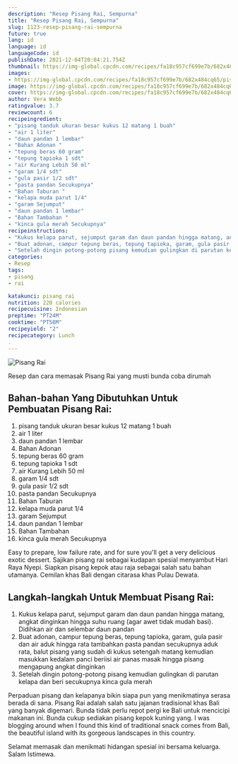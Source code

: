 ```yaml
---
description: "Resep Pisang Rai, Sempurna"
title: "Resep Pisang Rai, Sempurna"
slug: 1123-resep-pisang-rai-sempurna
future: true
lang: id
language: id
languageCode: id
publishDate: 2021-12-04T20:04:21.754Z 
thumbnail: https://img-global.cpcdn.com/recipes/fa18c957cf699e7b/682x484cq65/pisang-rai-foto-resep-utama.png
images:
- https://img-global.cpcdn.com/recipes/fa18c957cf699e7b/682x484cq65/pisang-rai-foto-resep-utama.png
image: https://img-global.cpcdn.com/recipes/fa18c957cf699e7b/682x484cq65/pisang-rai-foto-resep-utama.png
cover: https://img-global.cpcdn.com/recipes/fa18c957cf699e7b/682x484cq65/pisang-rai-foto-resep-utama.png
author: Vera Webb
ratingvalue: 3.7
reviewcount: 6
recipeingredient:
- "pisang tanduk ukuran besar kukus 12 matang 1 buah"
- "air 1 liter"
- "daun pandan 1 lembar"
- "Bahan Adonan "
- "tepung beras 60 gram"
- "tepung tapioka 1 sdt"
- "air Kurang Lebih 50 ml"
- "garam 1/4 sdt"
- "gula pasir 1/2 sdt"
- "pasta pandan Secukupnya"
- "Bahan Taburan "
- "kelapa muda parut 1/4"
- "garam Sejumput"
- "daun pandan 1 lembar"
- "Bahan Tambahan "
- "kinca gula merah Secukupnya"
recipeinstructions:
- "Kukus kelapa parut, sejumput garam dan daun pandan hingga matang, angkat dinginkan hingga suhu ruang (agar awet tidak mudah basi). Didihkan air dan selembar daun pandan"
- "Buat adonan, campur tepung beras, tepung tapioka, garam, gula pasir dan air aduk hingga rata tambahkan pasta pandan secukupnya aduk rata, balut pisang yang sudah di kukus setengah matang kemudian masukkan kedalam panci beriisi air panas masak hingga pisang mengapung angkat dinginkan"
- "Setelah dingin potong-potong pisang kemudian gulingkan di parutan kelapa dan beri secukupnya kinca gula merah"
categories:
- Resep
tags:
- pisang
- rai

katakunci: pisang rai 
nutrition: 220 calories
recipecuisine: Indonesian
preptime: "PT24M"
cooktime: "PT58M"
recipeyield: "2"
recipecategory: Lunch
. 
---
```



![Pisang Rai](https://img-global.cpcdn.com/recipes/fa18c957cf699e7b/682x484cq65/pisang-rai-foto-resep-utama.png)

Resep dan cara memasak  Pisang Rai yang musti bunda coba dirumah

<!--inarticleads1-->

## Bahan-bahan Yang Dibutuhkan Untuk Pembuatan Pisang Rai:

1. pisang tanduk ukuran besar kukus 12 matang 1 buah
1. air 1 liter
1. daun pandan 1 lembar
1. Bahan Adonan 
1. tepung beras 60 gram
1. tepung tapioka 1 sdt
1. air Kurang Lebih 50 ml
1. garam 1/4 sdt
1. gula pasir 1/2 sdt
1. pasta pandan Secukupnya
1. Bahan Taburan 
1. kelapa muda parut 1/4
1. garam Sejumput
1. daun pandan 1 lembar
1. Bahan Tambahan 
1. kinca gula merah Secukupnya

Easy to prepare, low failure rate, and for sure you&#39;ll get a very delicious exotic dessert. Sajikan pisang rai sebagai kudapan spesial menyambut Hari Raya Nyepi. Siapkan pisang kepok atau raja sebagai salah satu bahan utamanya. Cemilan khas Bali dengan citarasa khas Pulau Dewata. 

<!--inarticleads2-->

## Langkah-langkah Untuk Membuat Pisang Rai:

1. Kukus kelapa parut, sejumput garam dan daun pandan hingga matang, angkat dinginkan hingga suhu ruang (agar awet tidak mudah basi). Didihkan air dan selembar daun pandan
1. Buat adonan, campur tepung beras, tepung tapioka, garam, gula pasir dan air aduk hingga rata tambahkan pasta pandan secukupnya aduk rata, balut pisang yang sudah di kukus setengah matang kemudian masukkan kedalam panci beriisi air panas masak hingga pisang mengapung angkat dinginkan
1. Setelah dingin potong-potong pisang kemudian gulingkan di parutan kelapa dan beri secukupnya kinca gula merah


Perpaduan pisang dan kelapanya bikin siapa pun yang menikmatinya serasa berada di sana. Pisang Rai adalah salah satu jajanan tradisional khas Bali yang banyak digemari. Bunda tidak perlu repot pergi ke Bali untuk mencicipi makanan ini. Bunda cukup sediakan pisang kepok kuning yang. I was blogging around when I found this kind of traditional snack comes from Bali, the beautiful island with its gorgeous landscapes in this country. 

Selamat memasak dan menikmati hidangan spesial ini bersama keluarga. Salam Istimewa.
